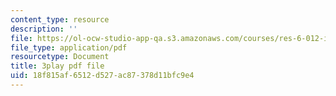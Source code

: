 ```yaml
---
content_type: resource
description: ''
file: https://ol-ocw-studio-app-qa.s3.amazonaws.com/courses/res-6-012-introduction-to-probability-spring-2018/18f815af6512d527ac87378d11bfc9e4_-T34yGp4T7A.pdf
file_type: application/pdf
resourcetype: Document
title: 3play pdf file
uid: 18f815af-6512-d527-ac87-378d11bfc9e4
---
```


